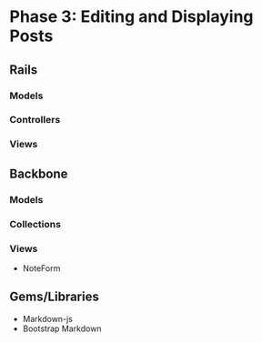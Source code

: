 # Phase 3: Editing and Displaying Posts

## Rails
### Models

### Controllers

### Views

## Backbone
### Models

### Collections

### Views
* NoteForm

## Gems/Libraries
* Markdown-js
* Bootstrap Markdown
